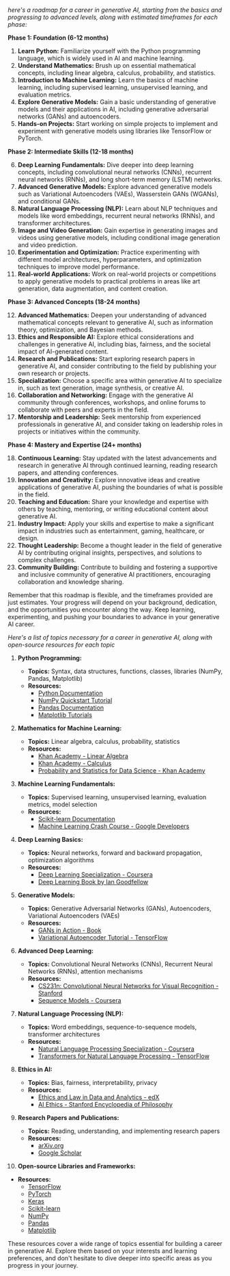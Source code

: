 *here's a roadmap for a career in generative AI, starting from the basics and progressing to advanced levels, along with estimated timeframes for each phase:*

**Phase 1: Foundation (6-12 months)**

1. **Learn Python:** Familiarize yourself with the Python programming language, which is widely used in AI and machine learning.
2. **Understand Mathematics:** Brush up on essential mathematical concepts, including linear algebra, calculus, probability, and statistics.
3. **Introduction to Machine Learning:** Learn the basics of machine learning, including supervised learning, unsupervised learning, and evaluation metrics.
4. **Explore Generative Models:** Gain a basic understanding of generative models and their applications in AI, including generative adversarial networks (GANs) and autoencoders.
5. **Hands-on Projects:** Start working on simple projects to implement and experiment with generative models using libraries like TensorFlow or PyTorch.

**Phase 2: Intermediate Skills (12-18 months)**

6. **Deep Learning Fundamentals:** Dive deeper into deep learning concepts, including convolutional neural networks (CNNs), recurrent neural networks (RNNs), and long short-term memory (LSTM) networks.
7. **Advanced Generative Models:** Explore advanced generative models such as Variational Autoencoders (VAEs), Wasserstein GANs (WGANs), and conditional GANs.
8. **Natural Language Processing (NLP):** Learn about NLP techniques and models like word embeddings, recurrent neural networks (RNNs), and transformer architectures.
9. **Image and Video Generation:** Gain expertise in generating images and videos using generative models, including conditional image generation and video prediction.
10. **Experimentation and Optimization:** Practice experimenting with different model architectures, hyperparameters, and optimization techniques to improve model performance.
11. **Real-world Applications:** Work on real-world projects or competitions to apply generative models to practical problems in areas like art generation, data augmentation, and content creation.

**Phase 3: Advanced Concepts (18-24 months)**

12. **Advanced Mathematics:** Deepen your understanding of advanced mathematical concepts relevant to generative AI, such as information theory, optimization, and Bayesian methods.
13. **Ethics and Responsible AI:** Explore ethical considerations and challenges in generative AI, including bias, fairness, and the societal impact of AI-generated content.
14. **Research and Publications:** Start exploring research papers in generative AI, and consider contributing to the field by publishing your own research or projects.
15. **Specialization:** Choose a specific area within generative AI to specialize in, such as text generation, image synthesis, or creative AI.
16. **Collaboration and Networking:** Engage with the generative AI community through conferences, workshops, and online forums to collaborate with peers and experts in the field.
17. **Mentorship and Leadership:** Seek mentorship from experienced professionals in generative AI, and consider taking on leadership roles in projects or initiatives within the community.

**Phase 4: Mastery and Expertise (24+ months)**

18. **Continuous Learning:** Stay updated with the latest advancements and research in generative AI through continued learning, reading research papers, and attending conferences.
19. **Innovation and Creativity:** Explore innovative ideas and creative applications of generative AI, pushing the boundaries of what is possible in the field.
20. **Teaching and Education:** Share your knowledge and expertise with others by teaching, mentoring, or writing educational content about generative AI.
21. **Industry Impact:** Apply your skills and expertise to make a significant impact in industries such as entertainment, gaming, healthcare, or design.
22. **Thought Leadership:** Become a thought leader in the field of generative AI by contributing original insights, perspectives, and solutions to complex challenges.
23. **Community Building:** Contribute to building and fostering a supportive and inclusive community of generative AI practitioners, encouraging collaboration and knowledge sharing.

Remember that this roadmap is flexible, and the timeframes provided are just estimates. Your progress will depend on your background, dedication, and the opportunities you encounter along the way. Keep learning, experimenting, and pushing your boundaries to advance in your generative AI career.

*Here's a list of topics necessary for a career in generative AI, along with open-source resources for each topic*

1. **Python Programming:**
   - **Topics:** Syntax, data structures, functions, classes, libraries (NumPy, Pandas, Matplotlib)
   - **Resources:**
     - [Python Documentation](https://docs.python.org/3/)
     - [NumPy Quickstart Tutorial](https://numpy.org/doc/stable/user/quickstart.html)
     - [Pandas Documentation](https://pandas.pydata.org/docs/)
     - [Matplotlib Tutorials](https://matplotlib.org/stable/tutorials/index.html)

2. **Mathematics for Machine Learning:**
   - **Topics:** Linear algebra, calculus, probability, statistics
   - **Resources:**
     - [Khan Academy - Linear Algebra](https://www.khanacademy.org/math/linear-algebra)
     - [Khan Academy - Calculus](https://www.khanacademy.org/math/calculus-1)
     - [Probability and Statistics for Data Science - Khan Academy](https://www.khanacademy.org/math/statistics-probability)

3. **Machine Learning Fundamentals:**
   - **Topics:** Supervised learning, unsupervised learning, evaluation metrics, model selection
   - **Resources:**
     - [Scikit-learn Documentation](https://scikit-learn.org/stable/documentation.html)
     - [Machine Learning Crash Course - Google Developers](https://developers.google.com/machine-learning/crash-course)

4. **Deep Learning Basics:**
   - **Topics:** Neural networks, forward and backward propagation, optimization algorithms
   - **Resources:**
     - [Deep Learning Specialization - Coursera](https://www.coursera.org/specializations/deep-learning)
     - [Deep Learning Book by Ian Goodfellow](https://www.deeplearningbook.org/)

5. **Generative Models:**
   - **Topics:** Generative Adversarial Networks (GANs), Autoencoders, Variational Autoencoders (VAEs)
   - **Resources:**
     - [GANs in Action - Book](https://www.manning.com/books/gans-in-action)
     - [Variational Autoencoder Tutorial - TensorFlow](https://www.tensorflow.org/tutorials/generative/cvae)

6. **Advanced Deep Learning:**
   - **Topics:** Convolutional Neural Networks (CNNs), Recurrent Neural Networks (RNNs), attention mechanisms
   - **Resources:**
     - [CS231n: Convolutional Neural Networks for Visual Recognition - Stanford](http://cs231n.stanford.edu/)
     - [Sequence Models - Coursera](https://www.coursera.org/learn/nlp-sequence-models)

7. **Natural Language Processing (NLP):**
   - **Topics:** Word embeddings, sequence-to-sequence models, transformer architectures
   - **Resources:**
     - [Natural Language Processing Specialization - Coursera](https://www.coursera.org/specializations/natural-language-processing)
     - [Transformers for Natural Language Processing - TensorFlow](https://www.tensorflow.org/text/tutorials/transformer)

8. **Ethics in AI:**
   - **Topics:** Bias, fairness, interpretability, privacy
   - **Resources:**
     - [Ethics and Law in Data and Analytics - edX](https://www.edx.org/professional-certificate/mitx-data-and-ethics)
     - [AI Ethics - Stanford Encyclopedia of Philosophy](https://plato.stanford.edu/entries/ethics-ai/)

9. **Research Papers and Publications:**
   - **Topics:** Reading, understanding, and implementing research papers
   - **Resources:**
     - [arXiv.org](https://arxiv.org/)
     - [Google Scholar](https://scholar.google.com/)

10. **Open-source Libraries and Frameworks:**
   - **Resources:**
     - [TensorFlow](https://www.tensorflow.org/)
     - [PyTorch](https://pytorch.org/)
     - [Keras](https://keras.io/)
     - [Scikit-learn](https://scikit-learn.org/)
     - [NumPy](https://numpy.org/)
     - [Pandas](https://pandas.pydata.org/)
     - [Matplotlib](https://matplotlib.org/)

These resources cover a wide range of topics essential for building a career in generative AI. Explore them based on your interests and learning preferences, and don't hesitate to dive deeper into specific areas as you progress in your journey.
